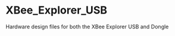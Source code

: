 XBee_Explorer_USB
=================

Hardware design files for both the XBee Explorer USB and Dongle